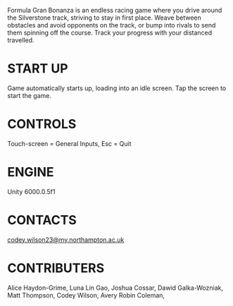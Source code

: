 Formula Gran Bonanza is an endless racing game where you drive around the Silverstone track, striving to stay in first place. 
Weave between obstacles and avoid opponents on the track, or bump into rivals to send them spinning off the course. 
Track your progress with your distanced travelled.


START UP
=====================
Game automatically starts up, loading into an idle screen.
Tap the screen to start the game.


CONTROLS
=====================
Touch-screen = General Inputs,
Esc = Quit


ENGINE
=====================
Unity 6000.0.5f1


CONTACTS
=====================
codey.wilson23@my.northampton.ac.uk


CONTRIBUTERS
=====================
Alice Haydon-Grime,
Luna Lin Gao,
Joshua Cossar,
Dawid Galka-Wozniak,
Matt Thompson,
Codey Wilson,
Avery Robin Coleman,
